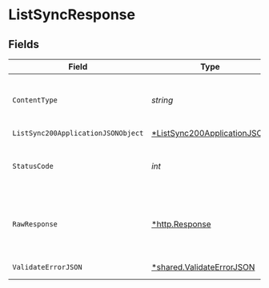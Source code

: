 # ListSyncResponse


## Fields

| Field                                                                                | Type                                                                                 | Required                                                                             | Description                                                                          |
| ------------------------------------------------------------------------------------ | ------------------------------------------------------------------------------------ | ------------------------------------------------------------------------------------ | ------------------------------------------------------------------------------------ |
| `ContentType`                                                                        | *string*                                                                             | :heavy_check_mark:                                                                   | HTTP response content type for this operation                                        |
| `ListSync200ApplicationJSONObject`                                                   | [*ListSync200ApplicationJSON](../../models/operations/listsync200applicationjson.md) | :heavy_minus_sign:                                                                   | Ok                                                                                   |
| `StatusCode`                                                                         | *int*                                                                                | :heavy_check_mark:                                                                   | HTTP response status code for this operation                                         |
| `RawResponse`                                                                        | [*http.Response](https://pkg.go.dev/net/http#Response)                               | :heavy_minus_sign:                                                                   | Raw HTTP response; suitable for custom response parsing                              |
| `ValidateErrorJSON`                                                                  | [*shared.ValidateErrorJSON](../../models/shared/validateerrorjson.md)                | :heavy_minus_sign:                                                                   | Validation Failed                                                                    |